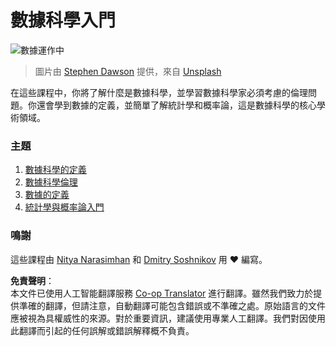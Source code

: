 <!--
CO_OP_TRANSLATOR_METADATA:
{
  "original_hash": "696a8474a01054281704cbfb09148949",
  "translation_date": "2025-08-24T12:20:41+00:00",
  "source_file": "1-Introduction/README.md",
  "language_code": "hk"
}
-->
# 數據科學入門

![數據運作中](../../../1-Introduction/images/data.jpg)
> 圖片由 <a href="https://unsplash.com/@dawson2406?utm_source=unsplash&utm_medium=referral&utm_content=creditCopyText">Stephen Dawson</a> 提供，來自 <a href="https://unsplash.com/s/photos/data?utm_source=unsplash&utm_medium=referral&utm_content=creditCopyText">Unsplash</a>
  
在這些課程中，你將了解什麼是數據科學，並學習數據科學家必須考慮的倫理問題。你還會學到數據的定義，並簡單了解統計學和概率論，這是數據科學的核心學術領域。

### 主題

1. [數據科學的定義](01-defining-data-science/README.md)
2. [數據科學倫理](02-ethics/README.md)
3. [數據的定義](03-defining-data/README.md)
4. [統計學與概率論入門](04-stats-and-probability/README.md)

### 鳴謝

這些課程由 [Nitya Narasimhan](https://twitter.com/nitya) 和 [Dmitry Soshnikov](https://twitter.com/shwars) 用 ❤️ 編寫。

**免責聲明**：  
本文件已使用人工智能翻譯服務 [Co-op Translator](https://github.com/Azure/co-op-translator) 進行翻譯。雖然我們致力於提供準確的翻譯，但請注意，自動翻譯可能包含錯誤或不準確之處。原始語言的文件應被視為具權威性的來源。對於重要資訊，建議使用專業人工翻譯。我們對因使用此翻譯而引起的任何誤解或錯誤解釋概不負責。